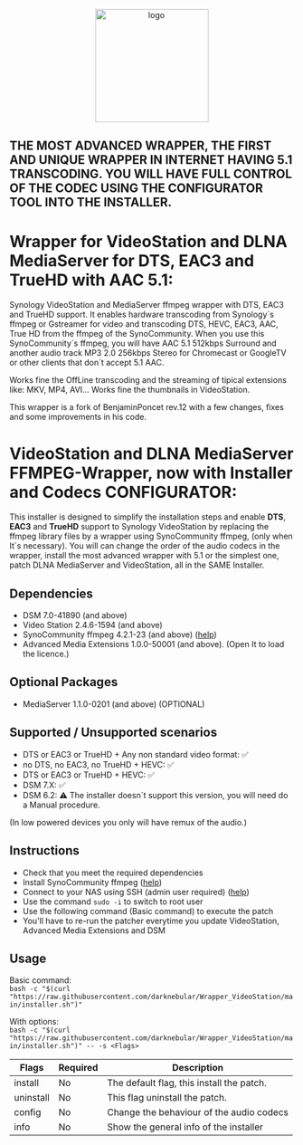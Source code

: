 <p align="center">
  <img src="https://github.com/darknebular/Wrapper_VideoStation/blob/main/logo.png?raw=true" height=200px alt="logo">
</p>

## THE MOST ADVANCED WRAPPER, THE FIRST AND UNIQUE WRAPPER IN INTERNET HAVING 5.1 TRANSCODING. YOU WILL HAVE FULL CONTROL OF THE CODEC USING THE CONFIGURATOR TOOL INTO THE INSTALLER.

# Wrapper for VideoStation and DLNA MediaServer for DTS, EAC3 and TrueHD with AAC 5.1:
Synology VideoStation and MediaServer ffmpeg wrapper with DTS, EAC3 and TrueHD support. It enables hardware transcoding from Synology´s ffmpeg or Gstreamer for video and transcoding DTS, HEVC, EAC3, AAC, True HD from the ffmpeg of the SynoCommunity. When you use this SynoCommunity´s ffmpeg, you will have AAC 5.1 512kbps Surround and another audio track MP3 2.0 256kbps Stereo for Chromecast or GoogleTV or other clients that don´t accept 5.1 AAC.


Works fine the OffLine transcoding and the streaming of tipical extensions like: MKV, MP4, AVI... Works fine the thumbnails in VideoStation.

This wrapper is a fork of BenjaminPoncet rev.12 with a few changes, fixes and some improvements in his code.

# VideoStation and DLNA MediaServer FFMPEG-Wrapper, now with Installer and Codecs CONFIGURATOR: 

This installer is designed to simplify the installation steps and enable **DTS**, **EAC3** and **TrueHD** support to Synology VideoStation by replacing the ffmpeg library files by a wrapper using SynoCommunity ffmpeg, (only when It´s necessary).
You will can change the order of the audio codecs in the wrapper, install the most advanced wrapper with 5.1 or the simplest one, patch DLNA MediaServer and VideoStation, all in the SAME Installer.


## Dependencies
- DSM 7.0-41890 (and above)
- Video Station 2.4.6-1594 (and above)
- SynoCommunity ffmpeg 4.2.1-23 (and above) ([help](https://synocommunity.com/#easy-install))
- Advanced Media Extensions 1.0.0-50001 (and above). (Open It to load the licence.)

## Optional Packages
- MediaServer 1.1.0-0201 (and above) (OPTIONAL)

## Supported / Unsupported scenarios
- DTS or EAC3 or TrueHD + Any non standard video format: ✅
- no DTS, no EAC3, no TrueHD + HEVC: ✅
- DTS or EAC3 or TrueHD + HEVC: ✅
- DSM 7.X: ✅
- DSM 6.2: ⚠️ The installer doesn´t support this version, you will need do a Manual procedure. 

(In low powered devices you only will have remux of the audio.)

## Instructions
- Check that you meet the required dependencies
- Install SynoCommunity ffmpeg ([help](https://synocommunity.com/#easy-install))
- Connect to your NAS using SSH (admin user required) ([help](https://www.synology.com/en-global/knowledgebase/DSM/tutorial/General_Setup/How_to_login_to_DSM_with_root_permission_via_SSH_Telnet))
- Use the command `sudo -i` to switch to root user
- Use the following command (Basic command) to execute the patch
- You'll have to re-run the patcher everytime you update VideoStation, Advanced Media Extensions and DSM

## Usage
Basic command:  
`bash -c "$(curl "https://raw.githubusercontent.com/darknebular/Wrapper_VideoStation/main/installer.sh")"`

With options:  
`bash -c "$(curl "https://raw.githubusercontent.com/darknebular/Wrapper_VideoStation/main/installer.sh")" -- -s <Flags>`

| Flags       | Required  | Description                                                                     |
|--------------|----------|---------------------------------------------------------------------------------|
| install      | No       | The default flag, this install the patch.                                       |                            
| uninstall    | No       | This flag uninstall the patch.                                                  |
| config       | No       | Change the behaviour of the audio codecs                                        |
| info         | No       | Show the general info of the installer                                          |




